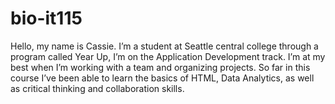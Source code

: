 # bio-it115

Hello, my name is Cassie. I’m a student at Seattle central college through a program called Year Up, I’m on the Application Development track.
I’m at my best when I’m working with a team and organizing projects. So far in this course I’ve been able to learn the basics of HTML, Data Analytics, as well as critical thinking and collaboration skills.
